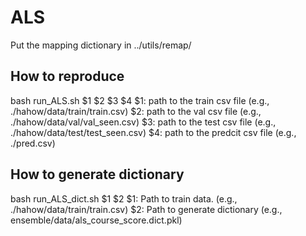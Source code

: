 # ALS

Put the mapping dictionary in ../utils/remap/

## How to reproduce 
bash run_ALS.sh $1 $2 $3 $4 
$1: path to the train csv file (e.g., ./hahow/data/train/train.csv) 
$2: path to the val csv file (e.g., ./hahow/data/val/val_seen.csv) 
$3: path to the test csv file (e.g., ./hahow/data/test/test_seen.csv) 
$4: path to the predcit csv file (e.g., ./pred.csv) 

## How to generate dictionary
bash run_ALS_dict.sh $1 $2
$1: Path to train data. (e.g., ./hahow/data/train/train.csv)
$2: Path to generate dictionary (e.g., ensemble/data/als_course_score.dict.pkl)
